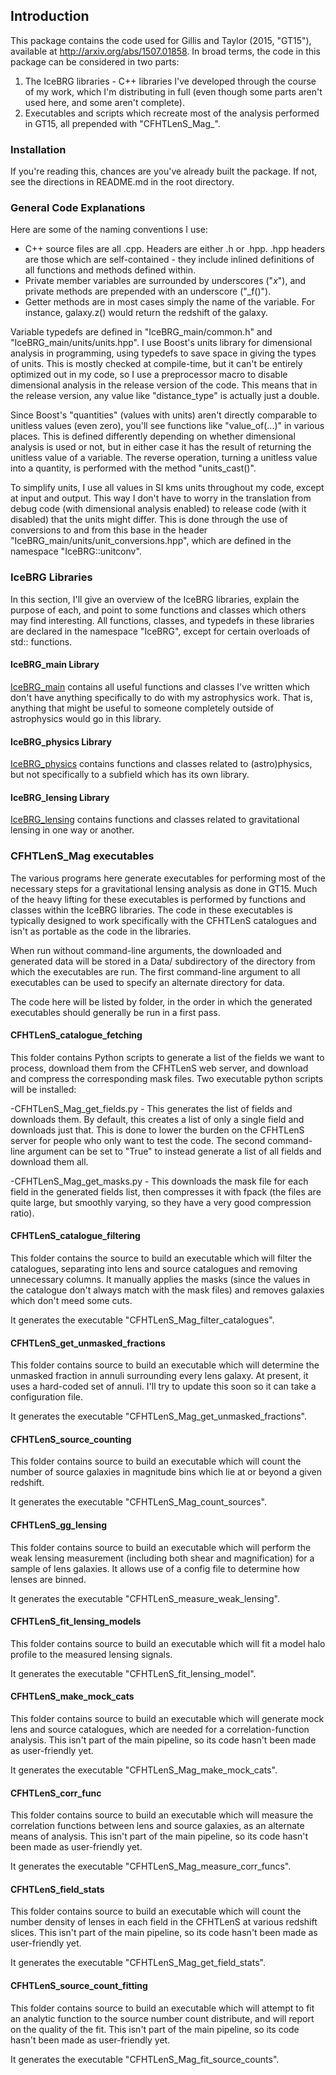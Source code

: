 ## Introduction

This package contains the code used for Gillis and Taylor (2015, "GT15"), available at
http://arxiv.org/abs/1507.01858. In broad terms, the code in this package can
be considered in two parts:

1. The IceBRG libraries - C++ libraries I've developed through the course of my work,
which I'm distributing in full (even though some parts aren't used here, and some
aren't complete).
2. Executables and scripts which recreate most of the analysis performed in GT15, all
prepended with "CFHTLenS_Mag_".


### Installation

If you're reading this, chances are you've already built the package. If not, see
the directions in README.md in the root directory.


### General Code Explanations

Here are some of the naming conventions I use:

- C++ source files are all .cpp. Headers are either .h or .hpp. .hpp headers are those
which are self-contained - they include inlined definitions of all functions and methods
defined within.
- Private member variables are surrounded by underscores ("_x_"), and private methods are
prepended with an underscore ("_f()").
- Getter methods are in most cases simply the name of the variable. For instance,
galaxy.z() would return the redshift of the galaxy.

Variable typedefs are defined in "IceBRG_main/common.h" and "IceBRG_main/units/units.hpp".
I use Boost's units library for dimensional analysis in programming, using typedefs to save
space in giving the types of units. This is mostly checked at compile-time, but it can't be
entirely optimized out in my code, so I use a preprocessor macro to disable dimensional
analysis in the release version of the code. This means that in the release version, any value
like "distance_type" is actually just a double.

Since Boost's "quantities" (values with units) aren't directly comparable to unitless values
(even zero), you'll see functions like "value_of(...)" in various places. This is defined
differently depending on whether dimensional analysis is used or not, but in either case it has
the result of returning the unitless value of a variable. The reverse operation, turning a
unitless value into a quantity, is performed with the method "units_cast<T>()".

To simplify units, I use all values in SI kms units throughout my code, except at input and
output. This way I don't have to worry in the translation from debug code (with dimensional
analysis enabled) to release code (with it disabled) that the units might differ. This is done
through the use of conversions to and from this base in the header
"IceBRG_main/units/unit_conversions.hpp", which are defined in the namespace "IceBRG::unitconv".


### IceBRG Libraries

In this section, I'll give an overview of the IceBRG libraries, explain the purpose of
each, and point to some functions and classes which others may find interesting. All
functions, classes, and typedefs in these libraries are declared in the namespace
"IceBRG", except for certain overloads of std:: functions.


#### IceBRG_main Library

[IceBRG_main](md_IceBRG_main.html) contains all useful functions and classes I've written which don't have
anything specifically to do with my astrophysics work. That is, anything that might be
useful to someone completely outside of astrophysics would go in this library.


#### IceBRG_physics Library

[IceBRG_physics](md_IceBRG_physics.html) contains functions and classes related to (astro)physics, but not
specifically to a subfield which has its own library.


#### IceBRG_lensing Library

[IceBRG_lensing](md_IceBRG_lensing.html) contains functions and classes related to gravitational lensing in one
way or another.


### CFHTLenS_Mag executables

The various programs here generate executables for performing most of the necessary steps for
a gravitational lensing analysis as done in GT15. Much of the heavy lifting for these
executables is performed by functions and classes within the IceBRG libraries. The code in
these executables is typically designed to work specifically with the CFHTLenS catalogues and
isn't as portable as the code in the libraries.

When run without command-line arguments, the downloaded and generated data will be stored in a
Data/ subdirectory of the directory from which the executables are run. The first command-line
argument to all executables can be used to specify an alternate directory for data.

The code here will be listed by folder, in the order in which the generated executables should
generally be run in a first pass.


#### CFHTLenS_catalogue_fetching

This folder contains Python scripts to generate a list of the fields we want to process,
download them from the CFHTLenS web server, and download and compress the corresponding
mask files. Two executable python scripts will be installed:

-CFHTLenS_Mag_get_fields.py - This generates the list of fields and downloads them. By default,
this creates a list of only a single field and downloads just that. This is done to lower
the burden on the CFHTLenS server for people who only want to test the code. The second
command-line argument can be set to "True" to instead generate a list of all fields and
download them all.

-CFHTLenS_Mag_get_masks.py - This downloads the mask file for each field in the generated fields
list, then compresses it with fpack (the files are quite large, but smoothly varying, so they
have a very good compression ratio).


#### CFHTLenS_catalogue_filtering

This folder contains the source to build an executable which will filter the catalogues,
separating into lens and source catalogues and removing unnecessary columns. It manually
applies the masks (since the values in the catalogue don't always match with the mask files)
and removes galaxies which don't meed some cuts.

It generates the executable "CFHTLenS_Mag_filter_catalogues".


#### CFHTLenS_get_unmasked_fractions

This folder contains source to build an executable which will determine the unmasked fraction
in annuli surrounding every lens galaxy. At present, it uses a hard-coded set of annuli. I'll
try to update this soon so it can take a configuration file.

It generates the executable "CFHTLenS_Mag_get_unmasked_fractions".


#### CFHTLenS_source_counting

This folder contains source to build an executable which will count the number of source galaxies
in magnitude bins which lie at or beyond a given redshift.

It generates the executable "CFHTLenS_Mag_count_sources".


#### CFHTLenS_gg_lensing

This folder contains source to build an executable which will perform the weak lensing measurement
(including both shear and magnification) for a sample of lens galaxies. It allows use of a config
file to determine how lenses are binned.

It generates the executable "CFHTLenS_measure_weak_lensing".


#### CFHTLenS_fit_lensing_models

This folder contains source to build an executable which will fit a model halo profile to the
measured lensing signals.

It generates the executable "CFHTLenS_fit_lensing_model".


#### CFHTLenS_make_mock_cats

This folder contains source to build an executable which will generate mock lens and source
catalogues, which are needed for a correlation-function analysis. This isn't part of the main
pipeline, so its code hasn't been made as user-friendly yet.

It generates the executable "CFHTLenS_Mag_make_mock_cats".


#### CFHTLenS_corr_func

This folder contains source to build an executable which will measure the correlation functions
between lens and source galaxies, as an alternate means of analysis. This isn't part of the main
pipeline, so its code hasn't been made as user-friendly yet.

It generates the executable "CFHTLenS_Mag_measure_corr_funcs".


#### CFHTLenS_field_stats

This folder contains source to build an executable which will count the number density of lenses
in each field in the CFHTLenS at various redshift slices. This isn't part of the main
pipeline, so its code hasn't been made as user-friendly yet.

It generates the executable "CFHTLenS_Mag_get_field_stats".


#### CFHTLenS_source_count_fitting

This folder contains source to build an executable which will attempt to fit an analytic function
to the source number count distribute, and will report on the quality of the fit. This isn't part
of the main pipeline, so its code hasn't been made as user-friendly yet.

It generates the executable "CFHTLenS_Mag_fit_source_counts".
